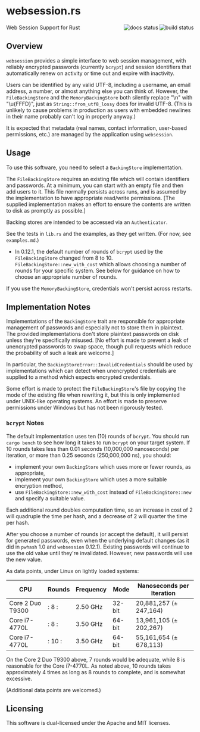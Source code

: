 # websession.rs
<img src="https://github.com/jolhoeft/websession.rs/workflows/Rust/badge.svg" align="right" alt="build status">
<img src="https://docs.rs/websession/badge.svg" align="right" alt="docs status">

Web Session Support for Rust

## Overview

`websession` provides a simple interface to web session management, with
reliably encrypted passwords (currently `bcrypt`) and session identifiers that
automatically renew on activity or time out and expire with inactivity.

Users can be identified by any valid UTF-8, including a username, an email
address, a number, or almost anything else you can think of.  However, the
`FileBackingStore` and the `MemoryBackingStore` both silently replace "\n" with
"\u{FFFD}", just as `String::from_utf8_lossy` does for invalid UTF-8.  (This is
unlikely to cause problems in production as users with embedded newlines in
their name probably can't log in properly anyway.)

It is expected that metadata (real names, contact information, user-based
permissions, etc.) are managed by the application using `websession`.

## Usage

To use this software, you need to select a `BackingStore` implementation.

The `FileBackingStore` requires an existing file which will contain identifiers
and passwords.  At a minimum, you can start with an empty file and then add
users to it.  This file normally persists across runs, and is assumed by the
implementation to have appropriate read/write permissions.  [The supplied
implementation makes an effort to ensure the contents are written to disk as
promptly as possible.]

Backing stores are intended to be accessed via an `Authenticator`.

See the tests in `lib.rs` and the examples, as they get written.  (For now, see
`examples.md`.)

- In 0.12.1, the default number of rounds of `bcrypt` used by the
  `FileBackingStore` changed from 8 to 10.  `FileBackingStore::new_with_cost`
  which allows choosing a number of rounds for your specific system.  See below
  for guidance on how to choose an appropriate number of rounds.

If you use the `MemoryBackingStore`, credentials won't persist across restarts.

## Implementation Notes

Implementations of the `BackingStore` trait are responsible for appropriate
management of passwords and especially not to store them in plaintext.  The
provided implementations don't store plaintext passwords on disk unless they're
specifically misused.  [No effort is made to prevent a leak of unencrypted
passwords to swap space, though pull requests which reduce the probability of
such a leak are welcome.]

In particular, the `BackingStoreError::InvalidCredentials` should be used by
implementations which can detect when unencrypted credentials are supplied to a
method which expects encrypted credentials.

Some effort is made to protect the `FileBackingStore`'s file by copying the mode
of the existing file when rewriting it, but this is only implemented under
UNIX-like operating systems.  An effort is made to preserve permissions under
Windows but has not been rigorously tested.

### `bcrypt` Notes

The default implementation uses ten (10) rounds of `bcrypt`.  You should run
`cargo bench` to see how long it takes to run `bcrypt` on your target system.
If 10 rounds takes less than 0.01 seconds (10,000,000 nanoseconds) per
iteration, or more than 0.25 seconds (250,000,000 ns), you should:

- implement your own `BackingStore` which uses more or fewer rounds, as
  appropriate,
- implement your own `BackingStore` which uses a more suitable encryption
  method,
- use `FileBackingStore::new_with_cost` instead of `FileBackingStore::new` and
  specify a suitable value.

Each additional round doubles computation time, so an increase in cost of 2
will quadruple the time per hash, and a decrease of 2 will quarter the time per
hash.

After you choose a number of rounds (or accept the default), it will persist for
generated passwords, even when the underlying default changes (as it did in
`pwhash` 1.0 and `websession` 0.12.1).  Existing passwords will continue to use
the old value until they're invalidated.  However, new passwords will use the
new value.

As data points, under Linux on lightly loaded systems:

|        CPU       | Rounds | Frequency |  Mode  |   Nanoseconds per Iteration   |
|------------------|--------|-----------|--------|-------------------------------|
| Core 2 Duo T9300 |:   8  :|  2.50 GHz | 32-bit | 20,881,257 (&plusmn; 247,164) |
| Core i7-4770L    |:   8  :|  3.50 GHz | 64-bit | 13,961,105 (&plusmn; 202,267) |
| Core i7-4770L    |:  10  :|  3.50 GHz | 64-bit | 55,161,654 (&plusmn; 678,113) |

On the Core 2 Duo T9300 above, 7 rounds would be adequate, while 8 is reasonable
for the Core i7-4770L.  As noted above, 10 rounds takes approximately 4 times as
long as 8 rounds to complete, and is somewhat excessive.

(Additional data points are welcomed.)

## Licensing

This software is dual-licensed under the Apache and MIT licenses.
